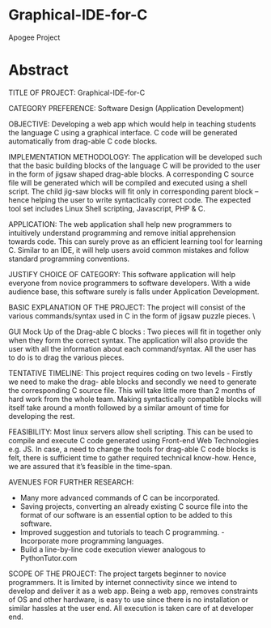 Graphical-IDE-for-C
================

Apogee Project

Abstract
==========

TITLE OF PROJECT: Graphical-IDE-for-C

CATEGORY PREFERENCE: Software Design (Application Development) 

OBJECTIVE: Developing a web app which would help in teaching students the language C using a graphical interface. C code will be generated automatically from drag-able C code blocks. 

IMPLEMENTATION METHODOLOGY: The application will be developed such that the basic building blocks of the language C will be provided to the user in the form of jigsaw shaped drag-able blocks. A corresponding C source file will be generated which will be compiled and executed using a shell script. The child jig-saw blocks will fit only in corresponding parent block – hence helping the user to write syntactically correct code. The expected tool set includes Linux Shell scripting, Javascript, PHP & C.

APPLICATION: The web application shall help new programmers to intuitively understand programming and remove initial apprehension towards code. This can surely prove as an efficient learning tool for learning C.  Similar to an IDE, it will help users avoid common mistakes and follow standard programming conventions. 

JUSTIFY CHOICE OF CATEGORY: This software application will help everyone from novice programmers to software developers. With a wide audience base, this software surely is falls under Application Development. 

BASIC EXPLANATION OF THE PROJECT: The project will consist of the various commands/syntax used in C in the form of jigsaw puzzle pieces. 
\

GUI Mock Up of the Drag-able C blocks : Two pieces will fit in together only when they form the correct syntax. The application will also provide the user with all the information about each command/syntax. All the user has to do is to drag the various pieces.

TENTATIVE TIMELINE: This project requires coding on two levels - Firstly we need to make the drag- able blocks and secondly we need to generate the corresponding C source file. This will take little more than 2 months of hard work from the whole team. Making syntactically compatible blocks will itself take around a month followed by a similar amount of time for developing the rest. 

FEASIBILITY: Most linux servers allow shell scripting. This can be used to compile and execute C code generated using Front-end Web Technologies e.g. JS. In case, a need to change the tools for drag-able C code blocks is felt, there is sufficient time to gather required technical know-how. Hence, we are assured that it’s feasible in the time-span. 

AVENUES FOR FURTHER RESEARCH: 
- Many more advanced commands of C can be incorporated.
- Saving projects, converting an already existing C source file into the format of our software is an essential option to be added to this software. 
- Improved suggestion and tutorials to teach C programming. - Incorporate more programming languages.  
- Build a line-by-line code execution viewer analogous to PythonTutor.com

SCOPE OF THE PROJECT: The project targets beginner to novice programmers. It is limited by internet connectivity since we intend to develop and deliver it as a web app. Being a web app, removes constraints of OS and other hardware, is easy to use since there is no installation or similar hassles at the user end. All execution is taken care of at developer end.  
